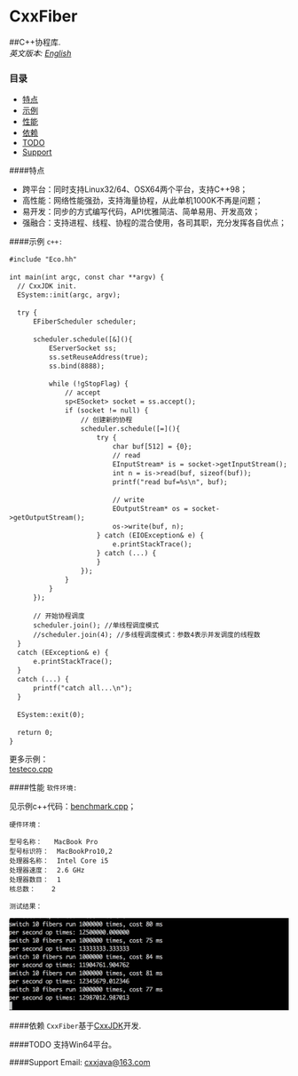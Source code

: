# CxxFiber

##C++协程库.
<br/>
*英文版本: [English](README.md)*

### 目录
  - [特点](#特点)
  - [示例](#示例)
  - [性能](#性能)
  - [依赖](#依赖)
  - [TODO](#todo)
  - [Support](#support)

####特点
* 跨平台：同时支持Linux32/64、OSX64两个平台，支持C++98；
* 高性能：网络性能强劲，支持海量协程，从此单机1000K不再是问题；
* 易开发：同步的方式编写代码，API优雅简洁、简单易用、开发高效；
* 强融合：支持进程、线程、协程的混合使用，各司其职，充分发挥各自优点；

####示例
  `c++:`
  
  ```
  #include "Eco.hh"
  
  int main(int argc, const char **argv) {
    // CxxJDK init.
    ESystem::init(argc, argv);
        
    try {
		EFiberScheduler scheduler;
		
		scheduler.schedule([&](){
			EServerSocket ss;
			ss.setReuseAddress(true);
			ss.bind(8888);

			while (!gStopFlag) {
				// accept
				sp<ESocket> socket = ss.accept();
				if (socket != null) {
					// 创建新的协程
					scheduler.schedule([=](){
						try {
							char buf[512] = {0};
							// read
							EInputStream* is = socket->getInputStream();
							int n = is->read(buf, sizeof(buf));
							printf("read buf=%s\n", buf);

							// write
							EOutputStream* os = socket->getOutputStream();
							os->write(buf, n);
						} catch (EIOException& e) {
							e.printStackTrace();
						} catch (...) {
						}
					});
				}
			}
		});

		// 开始协程调度
		scheduler.join(); //单线程调度模式
		//scheduler.join(4); //多线程调度模式：参数4表示并发调度的线程数
	}
	catch (EException& e) {
		e.printStackTrace();
	}
	catch (...) {
		printf("catch all...\n");
	}
    
    ESystem::exit(0);
    
    return 0;
  }
  
  ```

更多示例：  
[testeco.cpp](test/testeco.cpp)  

####性能
`软件环境:`

见示例c++代码：[benchmark.cpp](test/benchmark.cpp)；


`硬件环境：`

```
型号名称：	MacBook Pro
型号标识符：	MacBookPro10,2
处理器名称：	Intel Core i5
处理器速度：	2.6 GHz
处理器数目：	1
核总数：	2
```
`测试结果：`

![benchmark](img/benchmark.gif)

####依赖
`CxxFiber`基于[CxxJDK](https://github.com/cxxjava/cxxjdk)开发.  

####TODO
    支持Win64平台。

####Support
Email: [cxxjava@163.com](mailto:cxxjava@163.com)

